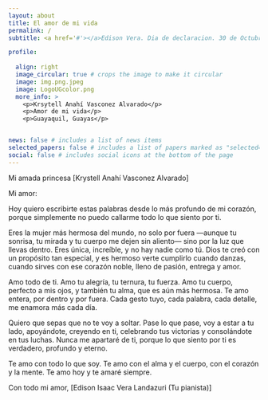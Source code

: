 ```yaml
---
layout: about
title: El amor de mi vida
permalink: /
subtitle: <a href='#'></a>Edison Vera. Dia de declaracion. 30 de Octubre, 2024.

profile:
  
  align: right
  image_circular: true # crops the image to make it circular
  image: img.png.jpeg
  image: LogoUGcolor.png
  more_info: >
    <p>Krsytell Anahí Vasconez Alvarado</p>
    <p>Amor de mi vida</p>
    <p>Guayaquil, Guayas</p>


news: false # includes a list of news items
selected_papers: false # includes a list of papers marked as "selected={true}"
social: false # includes social icons at the bottom of the page
---
```


Mi amada princesa [Krystell Anahí Vasconez Alvarado]

Mi amor:

Hoy quiero escribirte estas palabras desde lo más profundo de mi corazón, porque simplemente no puedo callarme todo lo que siento por ti.

Eres la mujer más hermosa del mundo, no solo por fuera —aunque tu sonrisa, tu mirada y tu cuerpo me dejen sin aliento— sino por la luz que llevas dentro. Eres única, increíble, y no hay nadie como tú. Dios te creó con un propósito tan especial, y es hermoso verte cumplirlo cuando danzas, cuando sirves con ese corazón noble, lleno de pasión, entrega y amor.

Amo todo de ti. Amo tu alegría, tu ternura, tu fuerza. Amo tu cuerpo, perfecto a mis ojos, y también tu alma, que es aún más hermosa. Te amo entera, por dentro y por fuera. Cada gesto tuyo, cada palabra, cada detalle, me enamora más cada día.

Quiero que sepas que no te voy a soltar. Pase lo que pase, voy a estar a tu lado, apoyándote, creyendo en ti, celebrando tus victorias y consolándote en tus luchas. Nunca me apartaré de ti, porque lo que siento por ti es verdadero, profundo y eterno.

Te amo con todo lo que soy. Te amo con el alma y el cuerpo, con el corazón y la mente. Te amo hoy y te amaré siempre.

Con todo mi amor,
[Edison Isaac Vera Landazuri (Tu pianista)]
